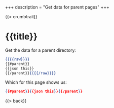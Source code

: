 +++
description = "Get data for parent pages"
+++

{{> crumbtrail}}

# {{title}}

Get the data for a parent directory:

```handlebars
{{{{raw}}}}
{{#parent}}
{{json this}}
{{/parent}}{{{{/raw}}}}
```

Which for this page shows us:

```json
{{#parent}}{{json this}}{{/parent}}
```

{{> back}}
